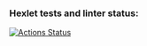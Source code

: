 ### Hexlet tests and linter status:
[![Actions Status](https://github.com/ArturM2005/php-project-45/actions/workflows/hexlet-check.yml/badge.svg)](https://github.com/ArturM2005/php-project-45/actions)
